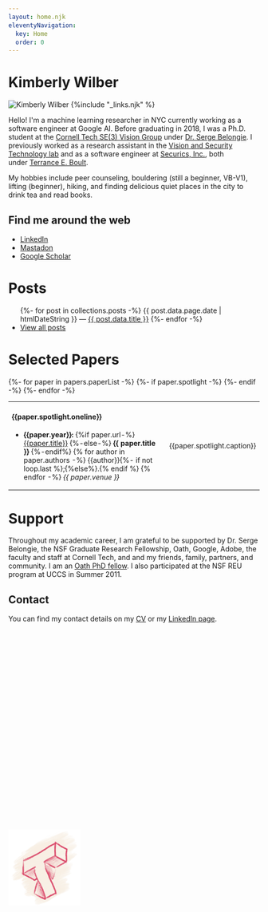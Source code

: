 ```yaml
---
layout: home.njk
eleventyNavigation:
  key: Home
  order: 0
---
```


<div class="illo-container">
  <h1 class="title">Kimberly Wilber</h1>
  <img src="/static/kimmy-profile.jpg" srcset="/static/kimmy-profile.jpg 1x, /static/kimmy-profile@2x.jpg 2x" class="illustration" style="align: right" alt="Kimberly Wilber">
{%include "_links.njk" %}
</div>

Hello! I'm a machine learning researcher in NYC currently working as a software engineer at Google AI. Before graduating in 2018, I was a Ph.D. student at the [Cornell Tech SE(3) Vision Group](http://vision.cornell.edu/se3/) under [Dr. Serge Belongie](http://cseweb.ucsd.edu/~sjb/). I previously worked as a research assistant in the [Vision and Security Technology lab](http://vast.uccs.edu/) and as a software engineer at [Securics, Inc.](http://securics.com/), both under [Terrance E. Boult](http://vast.uccs.edu/~tboult).

My hobbies include peer counseling, bouldering (still a beginner, VB-V1), lifting (beginner), hiking, and finding delicious quiet places in the city to drink tea and read books.

## Find me around the web
- [LinkedIn](https://www.linkedin.com/in/kwilber/)
- [Mastadon](https://hachyderm.io/@ghostynewt)
- [Google Scholar](https://scholar.google.com/citations?hl=en&user=OAtUvx0AAAAJ&view_op=list_works&sortby=pubdate)

# Posts

<ul>
  {%- for post in collections.posts -%}
    <li{% if page.url == post.url %} aria-current="page"{% endif %}>{{ post.data.page.date | htmlDateString }} — <a href='{{ post.url }}'>{{ post.data.title }}</a></li>
  {%- endfor -%}
  <li><a href="/posts">View all posts</a></li>
</ul>

# Selected Papers

<table>
{%- for paper in papers.paperList -%}
{%- if paper.spotlight -%}
<tr>
<td><h4> {{paper.spotlight.oneline}}</h4>
<ul>
    <li>
      <b>{{paper.year}}:</b>
      {%if paper.url-%}
        <a href="{{paper.url}}">{{paper.title}}</a>
      {%-else-%}
        <b>{{ paper.title }}</b>
      {%-endif%}
      {% for author in paper.authors -%}
        {{author}}{%- if not loop.last %};{%else%}.{% endif  %}
      {% endfor -%}
      <em>{{ paper.venue }}</em>
    </li>
  </ul></td>
<td class="caption">
  {{paper.spotlight.caption}}
</td>
</tr>
{%- endif -%}
{%- endfor -%}
</table>

# Support
Throughout my academic career, I am grateful to be supported by Dr. Serge Belongie, the NSF Graduate Research Fellowship, Oath, Google, Adobe, the faculty and staff at Cornell Tech, and and my friends, family, partners, and community. I am an [Oath PhD fellow](http://cx.jacobs.cornell.edu/). I also participated at the NSF REU program at UCCS in Summer 2011.

## Contact

You can find my contact details on my [CV](/cv/cv.pdf) or my [LinkedIn page](https://www.linkedin.com/in/kwilber/).


<img src="/static/figures/cornell-tech.png" style="margin: 10vh auto; max-width: 15vw;" />